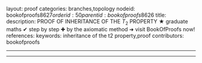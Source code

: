layout: proof
categories: branches,topology
nodeid: bookofproofs$8627
orderid: 50
parentid: bookofproofs$8626
title: 
description: PROOF OF INHERITANCE OF THE $T_2$ PROPERTY &#9733; graduate maths &#10004; step by step &#10010; by the axiomatic method &#10140; visit BookOfProofs now!
references: 
keywords: inheritance of the t2 property,proof
contributors: bookofproofs

---


---


